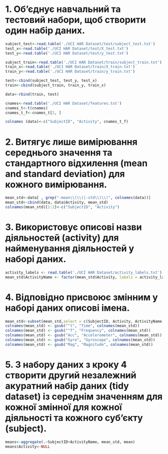 # 1. Об’єднує навчальний та тестовий набори, щоб створити один набір даних.

```R
subject_test<-read.table('./UCI HAR Dataset/test/subject_test.txt')
test_x<-read.table('./UCI HAR Dataset/test/X_test.txt')
test_y<-read.table('./UCI HAR Dataset/test/y_test.txt')

subject_train<-read.table('./UCI HAR Dataset/train/subject_train.txt')
train_x<-read.table('./UCI HAR Dataset/train/X_train.txt')
train_y<-read.table('./UCI HAR Dataset/train/y_train.txt')

test<-cbind(subject_test, test_y, test_x)
train<-cbind(subject_train, train_y, train_x)

data<-rbind(train, test)

cnames<-read.table('./UCI HAR Dataset/features.txt')
cnames_t<-t(cnames)
cnames_t_f<-cnames_t[2, ]

colnames (data)<-c("SubjectID", "Activity", cnames_t_f)
```

# 2. Витягує лише вимірювання середнього значення та стандартного відхилення (mean and standard deviation) для кожного вимірювання.

```R
mean_std<-data[ , grep("-mean\\(\\)|-std\\(\\)", colnames(data))]
mean_std<-cbind(data, data$Activity, mean_std)
colnames(mean_std)[1:2]<-c("SubjectID", "Activity")
```

# 3. Використовує описові назви діяльностей (activity) для найменування діяльностей у наборі даних.

```R
activity_labels <- read.table('./UCI HAR Dataset/activity_labels.txt')
mean_std$ActivityName <- factor(mean_std$Activity, labels = activity_labels[,2])
```

# 4. Відповідно присвоює змінним у наборі даних описові імена.

```R
mean_std<-subset(mean_std,select = c(SubjectID, Activity, ActivityName, 3:68))
colnames(mean_std) <- gsub("^t", "Time", colnames(mean_std))
colnames(mean_std) <- gsub("^f", "Frequency", colnames(mean_std))
colnames(mean_std) <- gsub("Acc", "Accelerometer", colnames(mean_std))
colnames(mean_std) <- gsub("Gyro", "Gyroscope", colnames(mean_std))
colnames(mean_std) <- gsub("Mag", "Magnitude", colnames(mean_std))
```

# 5. З набору даних з кроку 4 створити другий незалежний акуратний набір даних (tidy dataset) із середнім значенням для кожної змінної для кожної діяльності та кожного суб’єкту (subject).

```R
means<-aggregate(.~SubjectID+ActivityName, mean_std, mean)
means$Activity<-NULL
```